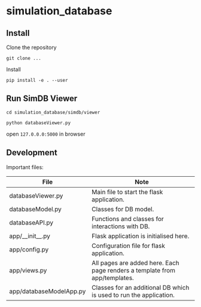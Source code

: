 # simulation_database

## Install
Clone the repository

```
git clone ...
```

Install
```
pip install -e . --user
```

## Run SimDB Viewer

```
cd simulation_database/simdb/viewer

python databaseViewer.py
```

open `127.0.0.0:5000` in browser

## Development
Important files:

File | Note 
--- | --- 
databaseViewer.py | Main file to start the flask application.
databaseModel.py | Classes for DB model.
databaseAPI.py | Functions and classes for interactions with DB.
app/\_\_init\_\_.py | Flask application is initialised here.
app/config.py | Configuration file for flask application.
app/views.py | All pages are added here. Each page renders a template from app/templates.
app/databaseModelApp.py | Classes for an additional DB which is used to run the application.
